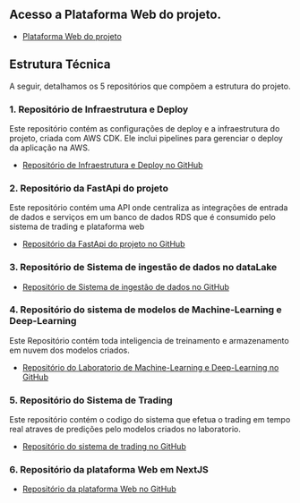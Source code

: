 ## Acesso a Plataforma Web do projeto.

- [Plataforma Web do projeto](https://app.grupo-ever-rmf.com/)

## Estrutura Técnica

A seguir, detalhamos os 5 repositórios que compõem a estrutura do projeto.

### 1. Repositório de Infraestrutura e Deploy

Este repositório contém as configurações de deploy e a infraestrutura do projeto, criada com AWS CDK. Ele inclui pipelines para gerenciar o deploy da aplicação na AWS.

- [Repositório de Infraestrutura e Deploy no GitHub](https://github.com/Renatmf5/aws-infra-tc3)

### 2. Repositório da FastApi do projeto

Este repositório contém uma API onde centraliza as integrações de entrada de dados e serviços em um banco de dados RDS que é consumido pelo sistema de trading e plataforma web

- [Repositório da FastApi do projeto no GitHub](https://github.com/Renatmf5/FastAPI-Trading-tc3)

### 3. Repositório de Sistema de ingestão de dados no dataLake

- [Repositório de  Sistema de ingestão de dados no GitHub](https://github.com/Renatmf5/ingest-cripto-data)

### 4. Repositório do sistema de modelos de Machine-Learning e Deep-Learning

Este Repositório contém toda inteligencia de treinamento e armazenamento em nuvem dos modelos criados.

- [Repositório do Laboratorio de Machine-Learning e Deep-Learning no GitHub](https://github.com/Renatmf5/ml-labs-tc3)

### 5. Repositório do Sistema de Trading

Este repositório contém o codigo do sistema que efetua o trading em tempo real atraves de predições pelo modelos criados no laboratorio.

- [Repositório do sistema de trading no GitHub](https://github.com/Renatmf5/trading-system-tc3)

### 6. Repositório da plataforma Web em NextJS

- [Repositório da plataforma Web no GitHub](https://github.com/Renatmf5/webapp-tc3)